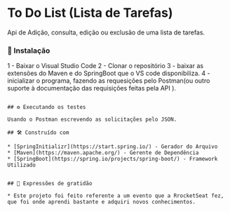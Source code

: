 # To Do List (Lista de Tarefas)

Api de Adição, consulta, edição ou exclusão de uma lista de tarefas.

### 🔧 Instalação

1 - Baixar o Visual Studio Code
2 - Clonar o repositório
3 - baixar as extensões do Maven e do SpringBoot que o VS code disponibiliza.
4 - inicializar o programa, fazendo as requesições pelo Postman(ou outro suporte à documentação das requisições feitas pela API ).
```

## ⚙️ Executando os testes

Usando o Postman escrevendo as solicitações pelo JSON.

## 🛠️ Construído com

* [SpringInitializr](https://start.spring.io/) - Gerador do Arquivo
* [Maven](https://maven.apache.org/) - Gerente de Dependência
* [SpringBoot](https://spring.io/projects/spring-boot/) - Framework Utilizado


## 🎁 Expressões de gratidão

* Este projeto foi feito referente a um evento que a RrocketSeat fez, que foi onde aprendi bastante e adquiri novos conhecimentos.
